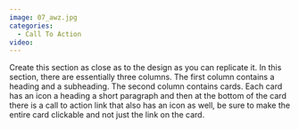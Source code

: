 ```yaml
---
image: 07_awz.jpg
categories:
  - Call To Action
video:
---
```

Create this section as close as to the design as you can replicate it. In this section, there are essentially three columns. The first column contains a heading and a subheading. The second column contains cards. Each card has an icon a heading a short paragraph and then at the bottom of the card there is a call to action link that also has an icon as well, be sure to make the entire card clickable and not just the link on the card.
